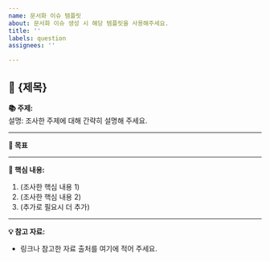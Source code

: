 ```yaml
---
name: 문서화 이슈 템플릿
about: 문서화 이슈 생성 시 해당 템플릿을 사용해주세요.
title: ''
labels: question
assignees: ''

---
```


## 📝 {제목}

**📚 주제:**  
설명: 조사한 주제에 대해 간략히 설명해 주세요.

---

**🎯 목표**  

---

**📖 핵심 내용:**
1. (조사한 핵심 내용 1)
2. (조사한 핵심 내용 2)
3. (추가로 필요시 더 추가)

---

**💡 참고 자료:**
- 링크나 참고한 자료 출처를 여기에 적어 주세요.
